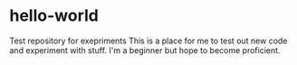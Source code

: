 # hello-world
Test repository for exepriments
This is a place for me to test out new code and experiment with stuff. I'm a beginner but hope to become proficient.

